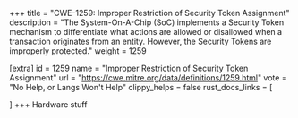 +++
title = "CWE-1259: Improper Restriction of Security Token Assignment"
description	= "The System-On-A-Chip (SoC) implements a Security Token mechanism to differentiate what actions are allowed or disallowed when a transaction originates from an entity. However, the Security Tokens are improperly protected."
weight = 1259

[extra]
id = 1259
name = "Improper Restriction of Security Token Assignment"
url = "https://cwe.mitre.org/data/definitions/1259.html"
vote = "No Help, or Langs Won't Help"
clippy_helps = false
rust_docs_links = [
	
]
+++
Hardware stuff
